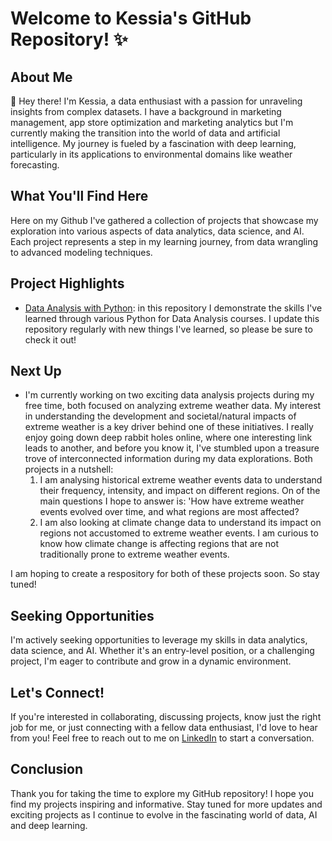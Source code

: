 # Welcome to Kessia's GitHub Repository! ✨

## About Me

👋 Hey there! I'm Kessia, a data enthusiast with a passion for unraveling insights from complex datasets. I have a background in marketing management, app store optimization and marketing analytics but I'm currently making the transition into the world of data and artificial intelligence. My journey is fueled by a fascination with deep learning, particularly in its applications to environmental domains like weather forecasting.

## What You'll Find Here
Here on my Github I've gathered a collection of projects that showcase my exploration into various aspects of data analytics, data science, and AI. Each project represents a step in my learning journey, from data wrangling to advanced modeling techniques.

## Project Highlights
- [Data Analysis with Python](https://github.com/Kessiia/python-data-analysis.git): in this repository I demonstrate the skills I've learned through various Python for Data Analysis courses. I update this repository regularly with new things I've learned, so please be sure to check it out!

## Next Up
- I'm currently working on two exciting data analysis projects during my free time, both focused on analyzing extreme weather data. My interest in understanding the development and societal/natural impacts of extreme weather is a key driver behind one of these initiatives. I really enjoy going down deep rabbit holes online, where one interesting link leads to another, and before you know it, I've stumbled upon a treasure trove of interconnected information during my data explorations. Both projects in a nutshell:
  1. I am analysing historical extreme weather events data to understand their frequency, intensity, and impact on different regions. On of the main questions I hope to answer is: 'How have extreme weather events evolved over time, and what regions are most affected?
  2. I am also looking at climate change data to understand its impact on regions not accustomed to extreme weather events. I am curious to know how climate change is affecting regions that are not traditionally prone to extreme weather events.

 I am hoping to create a respository for both of these projects soon. So stay tuned!

## Seeking Opportunities
I'm actively seeking opportunities to leverage my skills in data analytics, data science, and AI. Whether it's an entry-level position, or a challenging project, I'm eager to contribute and grow in a dynamic environment.

## Let's Connect!
If you're interested in collaborating, discussing projects, know just the right job for me, or just connecting with a fellow data enthusiast, I'd love to hear from you! Feel free to reach out to me on [LinkedIn](https://www.linkedin.com/in/kessiananuru/) to start a conversation.

## Conclusion
Thank you for taking the time to explore my GitHub repository! I hope you find my projects inspiring and informative. Stay tuned for more updates and exciting projects as I continue to evolve in the fascinating world of data, AI and deep learning.

<!---
Kessiia/Kessiia is a ✨ special ✨ repository because its `README.md` (this file) appears on your GitHub profile.
You can click the Preview link to take a look at your changes.
--->
